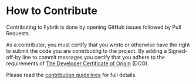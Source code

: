 # How to Contribute

Contributing to Fybrik is done by opening GitHub issues followed by Pull Requests.

As a contributor, you must certify that you wrote or otherwise have the right to submit the code you are contributing to the project. 
By adding a Signed-off-by line to commit messages you certify that you adhere to the requirements of [The Developer Certificate of Origin](https://developercertificate.org) (DCO).

Please read the [contribution guidelines](https://mesh-for-data.github.io/mesh-for-data/dev/contribute/) for full details.